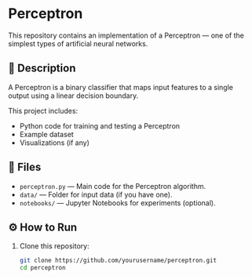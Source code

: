 # Perceptron

This repository contains an implementation of a Perceptron — one of the simplest types of artificial neural networks.

## 📌 Description

A Perceptron is a binary classifier that maps input features to a single output using a linear decision boundary.

This project includes:
- Python code for training and testing a Perceptron
- Example dataset
- Visualizations (if any)

## 🧩 Files

- `perceptron.py` — Main code for the Perceptron algorithm.
- `data/` — Folder for input data (if you have one).
- `notebooks/` — Jupyter Notebooks for experiments (optional).

## ⚙️ How to Run

1. Clone this repository:
   ```bash
   git clone https://github.com/yourusername/perceptron.git
   cd perceptron
